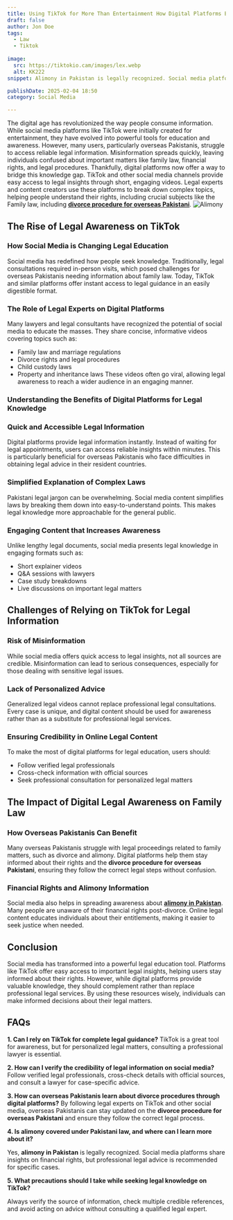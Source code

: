 ```yaml
---
title: Using TikTok for More Than Entertainment How Digital Platforms Empower Users with Legal Knowledge
draft: false
author: Jon Doe 
tags:
  - Law
  - Tiktok
  
image:
  src: https://tiktokio.cam/images/lex.webp
  alt: KK222
snippet: Alimony in Pakistan is legally recognized. Social media platforms share insights on financial rights, but professional legal advice is recommended for specific cases.

publishDate: 2025-02-04 18:50
category: Social Media

---
```


The digital age has revolutionized the way people consume information. While social media platforms like TikTok were initially created for entertainment, they have evolved into powerful tools for education and awareness. However, many users, particularly overseas Pakistanis, struggle to access reliable legal information. Misinformation spreads quickly, leaving individuals confused about important matters like family law, financial rights, and legal procedures. 
Thankfully, digital platforms now offer a way to bridge this knowledge gap. TikTok and other social media channels provide easy access to legal insights through short, engaging videos. Legal experts and content creators use these platforms to break down complex topics, helping people understand their rights, including crucial subjects like the Family law, including [**divorce procedure for overseas Pakistani**](https://lex.com.pk/family-law/divorce-procedure-for-overseas-pakistanis/).
![Alimony](https://tiktokio.cam/images/lex.webp "Alimony")

## The Rise of Legal Awareness on TikTok ##
### How Social Media is Changing Legal Education ###
Social media has redefined how people seek knowledge. Traditionally, legal consultations required in-person visits, which posed challenges for overseas Pakistanis needing information about family law. Today, TikTok and similar platforms offer instant access to legal guidance in an easily digestible format.
### The Role of Legal Experts on Digital Platforms ###
Many lawyers and legal consultants have recognized the potential of social media to educate the masses. They share concise, informative videos covering topics such as:
* Family law and marriage regulations  
* Divorce rights and legal procedures  
* Child custody laws  
* Property and inheritance laws
These videos often go viral, allowing legal awareness to reach a wider audience in an engaging manner.
### Understanding the Benefits of Digital Platforms for Legal Knowledge ###
### Quick and Accessible Legal Information ###
Digital platforms provide legal information instantly. Instead of waiting for legal appointments, users can access reliable insights within minutes. This is particularly beneficial for overseas Pakistanis who face difficulties in obtaining legal advice in their resident countries.
### Simplified Explanation of Complex Laws ###
Pakistani legal jargon can be overwhelming. Social media content simplifies laws by breaking them down into easy-to-understand points. This makes legal knowledge more approachable for the general public.
### Engaging Content that Increases Awareness ###
Unlike lengthy legal documents, social media presents legal knowledge in engaging formats such as:
* Short explainer videos  
* Q\&A sessions with lawyers  
* Case study breakdowns  
* Live discussions on important legal matters
## Challenges of Relying on TikTok for Legal Information ##
### Risk of Misinformation ###
While social media offers quick access to legal insights, not all sources are credible. Misinformation can lead to serious consequences, especially for those dealing with sensitive legal issues.
### Lack of Personalized Advice ###
Generalized legal videos cannot replace professional legal consultations. Every case is unique, and digital content should be used for awareness rather than as a substitute for professional legal services.
### Ensuring Credibility in Online Legal Content ##
To make the most of digital platforms for legal education, users should:
* Follow verified legal professionals  
* Cross-check information with official sources  
* Seek professional consultation for personalized legal matters
## The Impact of Digital Legal Awareness on Family Law ##
### How Overseas Pakistanis Can Benefit ###
Many overseas Pakistanis struggle with legal proceedings related to family matters, such as divorce and alimony. Digital platforms help them stay informed about their rights and the **divorce procedure for overseas Pakistani**, ensuring they follow the correct legal steps without confusion.
### Financial Rights and Alimony Information ###
Social media also helps in spreading awareness about [**alimony in Pakistan**](https://lex.com.pk/family-law/wife-maintenance-law-in-pakistan/). Many people are unaware of their financial rights post-divorce. Online legal content educates individuals about their entitlements, making it easier to seek justice when needed.
## Conclusion ##
Social media has transformed into a powerful legal education tool. Platforms like TikTok offer easy access to important legal insights, helping users stay informed about their rights. However, while digital platforms provide valuable knowledge, they should complement rather than replace professional legal services. By using these resources wisely, individuals can make informed decisions about their legal matters.

## FAQs ##
**1. Can I rely on TikTok for complete legal guidance?**
TikTok is a great tool for awareness, but for personalized legal matters, consulting a professional lawyer is essential.

**2. How can I verify the credibility of legal information on social media?**
Follow verified legal professionals, cross-check details with official sources, and consult a lawyer for case-specific advice.

**3. How can overseas Pakistanis learn about divorce procedures through digital platforms?**
By following legal experts on TikTok and other social media, overseas Pakistanis can stay updated on the **divorce procedure for overseas Pakistani** and ensure they follow the correct legal process.
 
**4. Is alimony covered under Pakistani law, and where can I learn more about it?**

 Yes, **alimony in Pakistan** is legally recognized. Social media platforms share insights on financial rights, but professional legal advice is recommended for specific cases.
 
**5. What precautions should I take while seeking legal knowledge on TikTok?**

 Always verify the source of information, check multiple credible references, and avoid acting on advice without consulting a qualified legal expert.
